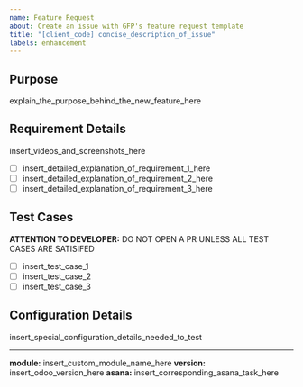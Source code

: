 ```yaml
---
name: Feature Request
about: Create an issue with GFP's feature request template
title: "[client_code] concise_description_of_issue"
labels: enhancement
--- 
```


## Purpose

explain_the_purpose_behind_the_new_feature_here

## Requirement Details

insert_videos_and_screenshots_here

- [ ] insert_detailed_explanation_of_requirement_1_here
- [ ] insert_detailed_explanation_of_requirement_2_here
- [ ] insert_detailed_explanation_of_requirement_3_here

## Test Cases
**ATTENTION TO DEVELOPER:** DO NOT OPEN A PR UNLESS ALL TEST CASES ARE SATISIFED

- [ ] insert_test_case_1
- [ ] insert_test_case_2
- [ ] insert_test_case_3

## Configuration Details

insert_special_configuration_details_needed_to_test


---

**module:** insert_custom_module_name_here
**version:** insert_odoo_version_here
**asana:** insert_corresponding_asana_task_here
